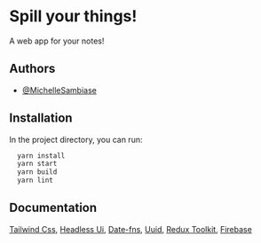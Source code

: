 # Spill your things!

A web app for your notes!

## Authors

- [@MichelleSambiase](https://www.github.com/MichelleSambiase)

## Installation

In the project directory, you can run:

```bash
  yarn install
  yarn start
  yarn build
  yarn lint
```

## Documentation

[Tailwind Css](https://tailwindcss.com/),
[Headless Ui](https://headlessui.com/),
[Date-fns](https://date-fns.org/),
[Uuid](https://github.com/uuidjs/uuid),
[Redux Toolkit](https://redux-toolkit.js.org/),
[Firebase](https://firebase.google.com/)
